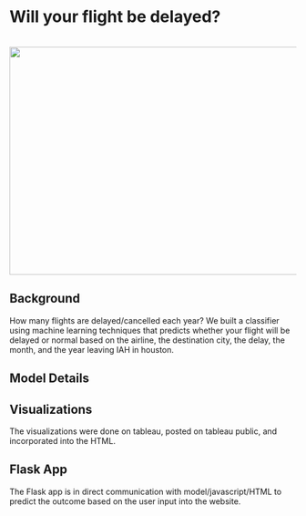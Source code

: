 # Will your flight be delayed? 
<br> 

<img src = "https://www.smartertravel.com/uploads/2013/10/stm52582875d01ca20131011.jpg" width = 600 height= 400>

## Background 

How many flights are delayed/cancelled each year? We built a classifier using machine learning techniques that predicts whether your flight will be delayed or normal based on the airline, the destination city, the delay, the month, and the year leaving IAH in houston. 

## Model Details 

## Visualizations 

The visualizations were done on tableau, posted on tableau public, and incorporated into the HTML. 

## Flask App 

The Flask app is in direct communication with model/javascript/HTML to predict the outcome based on the user input into the website. 



